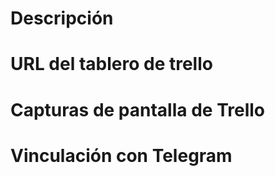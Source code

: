 # Descripción

# URL del tablero de trello

# Capturas de pantalla de Trello

# Vinculación con Telegram
